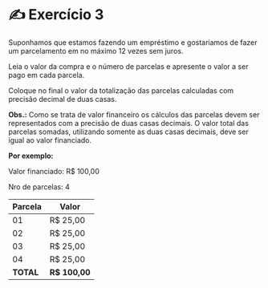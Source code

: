 # ✍️ Exercício 3
Suponhamos que estamos fazendo um empréstimo e gostariamos de fazer um parcelamento em no máximo 12 vezes sem juros.

Leia o valor da compra e o número de parcelas e apresente o valor a ser pago em cada parcela. 

Coloque no final o valor da totalização das parcelas calculadas com precisão decimal de duas casas.

**Obs.:** Como se trata de valor financeiro os cálculos das parcelas devem ser representados com a precisão de duas casas decimais.
O valor total das parcelas somadas, utilizando somente as duas casas decimais, deve ser igual ao valor financiado.

**Por exemplo:**

Valor financiado: R$ 100,00

Nro de parcelas: 4

| Parcela | Valor |
| --- | --- |
| 01 | R$ 25,00 |
| 02 | R$ 25,00 |
| 03 | R$ 25,00 |
| 04 | R$ 25,00 |
| **TOTAL** | **R$ 100,00** |

